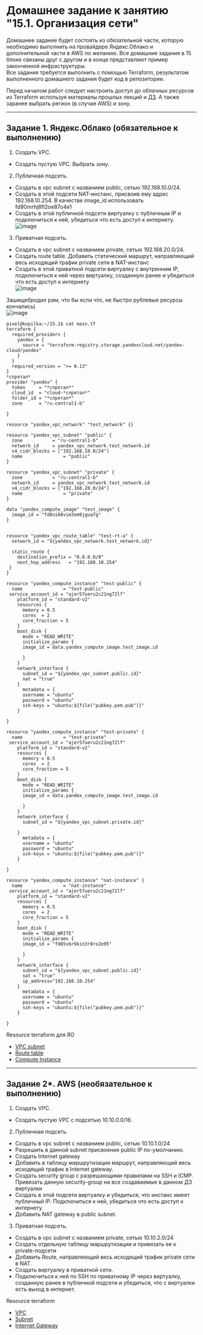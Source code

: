 # Домашнее задание к занятию "15.1. Организация сети"

Домашнее задание будет состоять из обязательной части, которую необходимо выполнить на провайдере Яндекс.Облако и дополнительной части в AWS по желанию. Все домашние задания в 15 блоке связаны друг с другом и в конце представляют пример законченной инфраструктуры.  
Все задания требуется выполнить с помощью Terraform, результатом выполненного домашнего задания будет код в репозитории. 

Перед началом работ следует настроить доступ до облачных ресурсов из Terraform используя материалы прошлых лекций и [ДЗ](https://github.com/netology-code/virt-homeworks/tree/master/07-terraform-02-syntax ). А также заранее выбрать регион (в случае AWS) и зону.

---
## Задание 1. Яндекс.Облако (обязательное к выполнению)

1. Создать VPC.
- Создать пустую VPC. Выбрать зону.
2. Публичная подсеть.
- Создать в vpc subnet с названием public, сетью 192.168.10.0/24.
- Создать в этой подсети NAT-инстанс, присвоив ему адрес 192.168.10.254. В качестве image_id использовать fd80mrhj8fl2oe87o4e1
- Создать в этой публичной подсети виртуалку с публичным IP и подключиться к ней, убедиться что есть доступ к интернету.  
![image](https://user-images.githubusercontent.com/30965391/160131028-212223fd-2138-4284-bb65-8e702de7231d.png)  

3. Приватная подсеть.
- Создать в vpc subnet с названием private, сетью 192.168.20.0/24.
- Создать route table. Добавить статический маршрут, направляющий весь исходящий трафик private сети в NAT-инстанс
- Создать в этой приватной подсети виртуалку с внутренним IP, подключиться к ней через виртуалку, созданную ранее и убедиться что есть доступ к интернету  
![image](https://user-images.githubusercontent.com/30965391/160132764-453eabd3-a4f2-4834-87c7-d826f1e3e735.png)  

Зашищебродил рам, что бы если что, не быстро рублевые ресурсы кончались)  
![image](https://user-images.githubusercontent.com/30965391/160132935-67fd7b42-835b-498e-8044-35ac5e6d5cc3.png)  

```
pixel@kopilka:~/15.1$ cat main.tf
terraform {
  required_providers {
    yandex = {
      source = "terraform-registry.storage.yandexcloud.net/yandex-cloud/yandex"
    }
  }
  required_version = ">= 0.13"
}
*спрятал*
provider "yandex" {
  token     = "*спрятал*"
  cloud_id  = "cloud-*спрятал*"
  folder_id = "*спрятал*"
  zone      = "ru-central1-b"

}

resource "yandex_vpc_network" "test_network" {}

resource "yandex_vpc_subnet" "public" {
  zone           = "ru-central1-b"
  network_id     = yandex_vpc_network.test_network.id
  v4_cidr_blocks = ["192.168.10.0/24"]
  name               = "public"
}

resource "yandex_vpc_subnet" "private" {
  zone           = "ru-central1-b"
  network_id     = yandex_vpc_network.test_network.id
  v4_cidr_blocks = ["192.168.20.0/24"]
  name               = "private"
}

data "yandex_compute_image" "test_image" {
  image_id = "fd8ni66vim3em9jgua7g"
}


resource "yandex_vpc_route_table" "test-rt-a" {
  network_id = "${yandex_vpc_network.test_network.id}"

  static_route {
    destination_prefix = "0.0.0.0/0"
    next_hop_address   = "192.168.10.254"
 }
}

resource "yandex_compute_instance" "test-public" {
  name               = "test-public"
 service_account_id = "ajer57ueru2c21ng72lf"
    platform_id = "standard-v2"
    resources {
      memory = 0.5
      cores  = 2
      core_fraction = 5
    }
    boot_disk {
      mode = "READ_WRITE"
      initialize_params {
      image_id = data.yandex_compute_image.test_image.id

      }
    }
    network_interface {
      subnet_id = "${yandex_vpc_subnet.public.id}"
      nat = "true"
    }
      metadata = {
      username = "ubuntu"
      password = "ubuntu"
      ssh-keys = "ubuntu:${file("pubkey.pem.pub")}"
    }

}

resource "yandex_compute_instance" "test-private" {
  name               = "test-private"
 service_account_id = "ajer57ueru2c21ng72lf"
    platform_id = "standard-v2"
    resources {
      memory = 0.5
      cores  = 2
      core_fraction = 5
    }
    boot_disk {
      mode = "READ_WRITE"
      initialize_params {
      image_id = data.yandex_compute_image.test_image.id

      }
    }
    network_interface {
      subnet_id = "${yandex_vpc_subnet.private.id}"

    }
      metadata = {
      username = "ubuntu"
      password = "ubuntu"
      ssh-keys = "ubuntu:${file("pubkey.pem.pub")}"
    }

}

resource "yandex_compute_instance" "nat-instance" {
  name               = "nat-instance"
 service_account_id = "ajer57ueru2c21ng72lf"
    platform_id = "standard-v2"
    resources {
      memory = 0.5
      cores  = 2
      core_fraction = 5
    }
    boot_disk {
      mode = "READ_WRITE"
      initialize_params {
      image_id = "fd85vbr6kin3r8ro2e95"

      }
    }
    network_interface {
      subnet_id = "${yandex_vpc_subnet.public.id}"
      nat = "true"
      ip_address="192.168.10.254"
    }
      metadata = {
      username = "ubuntu"
      password = "ubuntu"
      ssh-keys = "ubuntu:${file("pubkey.pem.pub")}"
    }

}
```
Resource terraform для ЯО
- [VPC subnet](https://registry.terraform.io/providers/yandex-cloud/yandex/latest/docs/resources/vpc_subnet)
- [Route table](https://registry.terraform.io/providers/yandex-cloud/yandex/latest/docs/resources/vpc_route_table)
- [Compute Instance](https://registry.terraform.io/providers/yandex-cloud/yandex/latest/docs/resources/compute_instance)
---
## Задание 2*. AWS (необязательное к выполнению)

1. Создать VPC.
- Cоздать пустую VPC с подсетью 10.10.0.0/16.
2. Публичная подсеть.
- Создать в vpc subnet с названием public, сетью 10.10.1.0/24
- Разрешить в данной subnet присвоение public IP по-умолчанию. 
- Создать Internet gateway 
- Добавить в таблицу маршрутизации маршрут, направляющий весь исходящий трафик в Internet gateway.
- Создать security group с разрешающими правилами на SSH и ICMP. Привязать данную security-group на все создаваемые в данном ДЗ виртуалки
- Создать в этой подсети виртуалку и убедиться, что инстанс имеет публичный IP. Подключиться к ней, убедиться что есть доступ к интернету.
- Добавить NAT gateway в public subnet.
3. Приватная подсеть.
- Создать в vpc subnet с названием private, сетью 10.10.2.0/24
- Создать отдельную таблицу маршрутизации и привязать ее к private-подсети
- Добавить Route, направляющий весь исходящий трафик private сети в NAT.
- Создать виртуалку в приватной сети.
- Подключиться к ней по SSH по приватному IP через виртуалку, созданную ранее в публичной подсети и убедиться, что с виртуалки есть выход в интернет.

Resource terraform
- [VPC](https://registry.terraform.io/providers/hashicorp/aws/latest/docs/resources/vpc)
- [Subnet](https://registry.terraform.io/providers/hashicorp/aws/latest/docs/resources/subnet)
- [Internet Gateway](https://registry.terraform.io/providers/hashicorp/aws/latest/docs/resources/internet_gateway)
